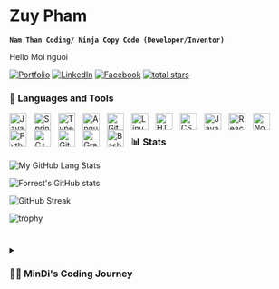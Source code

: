 # Zuy Pham 

**`Nam Than Coding/ Ninja Copy Code (Developer/Inventor)`**

Hello Moi nguoi

   <p align="left">
      <a href="https://zuy.vercel.app/">
         <img alt="Portfolio" title="Hello" src="https://img.shields.io/badge/Portfolio-%23000000.svg?style=for-the-badge&logo=firefox&logoColor=#FF7139
"/></a> 
      <a href="https://www.linkedin.com/in/zuy-pham/">
         <img alt="LinkedIn" title="LinkedIn" src="https://img.shields.io/badge/linkedin-%230077B5.svg?style=for-the-badge&logo=linkedin&logoColor=white"/></a> 
      <a href="https://www.facebook.com/minhduy2910/">
         <img alt="Facebook" title="FaceBook" src="https://img.shields.io/badge/Facebook-%231877F2.svg?style=for-the-badge&logo=Facebook&logoColor=white"/></a>
      <a href="https://zuy.vercel.app">
         <img alt="total stars" title="Total stars on GitHub" src="https://custom-icon-badges.demolab.com/github/stars/ForrestKnight?color=55960c&style=for-the-badge&labelColor=488207&logo=star"/></a>
   </p>



### 🧰 Languages and Tools

<img align="left" alt="Java" width="30px" style="padding-right:10px;" src="https://cdn.jsdelivr.net/gh/devicons/devicon/icons/java/java-original.svg"/>
<img align="left" alt="Spring" width="30px" style="padding-right:10px;" src="https://cdn.jsdelivr.net/gh/devicons/devicon/icons/spring/spring-original.svg" />
<img align="left" alt="TypeScript" width="30px" style="padding-right:10px;" src="https://cdn.jsdelivr.net/gh/devicons/devicon/icons/typescript/typescript-plain.svg" />
<img align="left" alt="Angular" width="30px" style="padding-right:10px;" src="https://cdn.jsdelivr.net/gh/devicons/devicon/icons/angularjs/angularjs-plain.svg" />
<img align="left" alt="Git" width="30px" style="padding-right:10px;" src="https://cdn.jsdelivr.net/gh/devicons/devicon/icons/git/git-original.svg" />
<img align="left" alt="Linux" width="30px" style="padding-right:10px;" src="https://cdn.jsdelivr.net/gh/devicons/devicon/icons/linux/linux-original.svg" />
<img align="left" alt="HTML" width="30px" style="padding-right:10px;" src="https://cdn.jsdelivr.net/gh/devicons/devicon/icons/html5/html5-plain.svg" />
<img align="left" alt="CSS" width="30px" style="padding-right:10px;" src="https://cdn.jsdelivr.net/gh/devicons/devicon/icons/css3/css3-plain.svg" />
<img align="left" alt="JavaScript" width="30px" style="padding-right:10px;" src="https://cdn.jsdelivr.net/gh/devicons/devicon/icons/javascript/javascript-plain.svg" />
<img align="left" alt="React" width="30px" style="padding-right:10px;" src="https://cdn.jsdelivr.net/gh/devicons/devicon/icons/react/react-original.svg" />
<img align="left" alt="NodeJS" width="30px" style="padding-right:10px;" src="https://cdn.jsdelivr.net/gh/devicons/devicon/icons/nodejs/nodejs-original.svg" />
<img align="left" alt="Python" width="30px" style="padding-right:10px;" src="https://cdn.jsdelivr.net/gh/devicons/devicon/icons/python/python-plain.svg" />
<img align="left" alt="C++" width="30px" style="padding-right:10px;" src="https://cdn.jsdelivr.net/gh/devicons/devicon/icons/cplusplus/cplusplus-line.svg" />
<img align="left" alt="GitHub" width="30px" style="padding-right:10px;" src="https://cdn.jsdelivr.net/gh/devicons/devicon/icons/github/github-original.svg" />
<img align="left" alt="Gradle" width="30px" style="padding-right:10px;" src="https://cdn.jsdelivr.net/gh/devicons/devicon/icons/gradle/gradle-plain.svg" />
<img align="left" alt="Bash" width="30px" style="padding-right:10px;" src="https://cdn.jsdelivr.net/gh/devicons/devicon/icons/bash/bash-original.svg" />
<br />



### 📊 Stats
![My GitHub Lang Stats](https://github-stats.agentbot.xyz/api/top-langs/?username=ZuyMPham&theme=gruvbox&layout=compact)

![Forrest's GitHub stats](https://github-readme-stats.vercel.app/api?username=forrestknight&show_icons=true&theme=gruvbox)

![GitHub Streak](https://streak-stats.demolab.com?user=ForrestKnight&theme=gruvbox&border_radius=4.5)

![trophy](https://github-profile-trophy.vercel.app/?username=ryo-ma&theme=onedark)
#

<details>
 <summary><h3>👨‍💻 MinDi's Coding Journey</h3></summary>
  Lat nua viet, gio luoi qua

